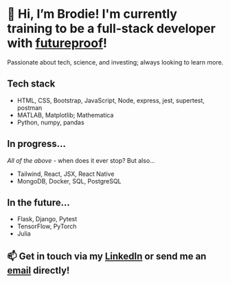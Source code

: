 # 👋 Hi, I’m Brodie! I'm currently training to be a full-stack developer with [futureproof](getfutureproof.co.uk)!

Passionate about tech, science, and investing; always looking to learn more.

## Tech stack
- HTML, CSS, Bootstrap, JavaScript, Node, express, jest, supertest, postman
- MATLAB, Matplotlib; Mathematica
- Python, numpy, pandas

## In progress...

*All of the above* - when does it ever stop? 
But also...
- Tailwind, React, JSX, React Native
- MongoDB, Docker, SQL, PostgreSQL

## In the future...
- Flask, Django, Pytest
- TensorFlow, PyTorch
- Julia

## 📫 Get in touch via my [LinkedIn](linkedin.com/in/brodie-mcguire) or send me an [email](mailto:brodiedmcguire@gmail.com) directly!

<!---
brodie-m/brodie-m is a ✨ special ✨ repository because its `README.md` (this file) appears on your GitHub profile.
You can click the Preview link to take a look at your changes.
--->
